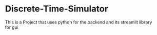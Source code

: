 # Discrete-Time-Simulator
This is a Project that uses python for the backend and its streamlit library for gui
